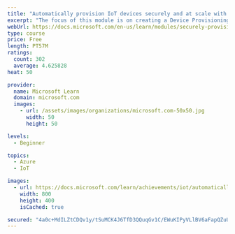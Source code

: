 ```yaml
---
title: "Automatically provision IoT devices securely and at scale with the Device Provisioning Service"
excerpt: "The focus of this module is on creating a Device Provisioning Service (DPS) to securely handle multiple remote devices. First, you create an IoT Hub, and add the DPS service. Next, an X.509 root certificate, and multiple leaf certificates, are created to handle security. Code for a simulated device is provided. You then link all the pieces together, and verify that your DPS resource works. After completing the module, you should have a good understanding of how to provision Azure IoT devices at scale."
webUrl: https://docs.microsoft.com/en-us/learn/modules/securely-provision-iot-devices-at-scale-with-device-provisioning-service/
type: course
price: Free
length: PT57M
ratings:
  count: 302
  average: 4.625828
heat: 50

provider:
  name: Microsoft Learn
  domain: microsoft.com
  images:
    - url: /assets/images/organizations/microsoft.com-50x50.jpg
      width: 50
      height: 50

levels:
  - Beginner

topics:
  - Azure
  - IoT

images:
  - url: https://docs.microsoft.com/learn/achievements/iot/automatically-provision-iot-devices-securely-at-scale-with-dps-social.png
    width: 800
    height: 400
    isCached: true

secured: "4a0c+MdILZtCDQv1y/tSuMCK4J6TfD3QQuqGv1C/EWuKIPyVLlBV6aFapQZuULveEYBmluSfNST9nJjZCQnKIF5Oo+ETVdlLWCBV5fbdtK1yLxvbWGPjBcAm1+53NF68ie1mKkLjKp9tIgMH9oodU5UEmbcbp87f5Yhow8kguhISj0x9LIcroaCpqS4rtktQOtdyi08S+YL4egtM+DT1SOlZwDxF1brSuE0ThQDSUIGS/CxMhg4rJyMVVJwvbyYI2A3cVan7d/LtENRz9wgVAJI8ZPbhMzkkghVmPrxYup9js6M2Kv802TS6qTBml5PtKCwu7RUQplnLKs0YwlZlX4/No1t3sIOUzNx80BoDFgVxjk0syxel7BlNvJRrvFiMIbwisQSkibXUPh6LCqFkLyrXhh0ZcshEYmLL89aGDX0=;NskdyJEUD4uRm4XTicj2IQ=="
---
```


